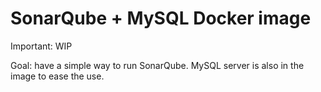 SonarQube + MySQL Docker image
==============================

Important: WIP

Goal: have a simple way to run SonarQube. MySQL server is also in the image
to ease the use.


